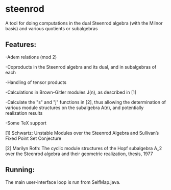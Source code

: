 # steenrod
A tool for doing computations in the dual Steenrod algebra (with the Milnor basis) and various quotients or subalgebras

## Features:

-Adem relations (mod 2)

-Coproducts in the Steenrod algebra and its dual, and in subalgebras of each

-Handling of tensor products

-Calculations in Brown-Gitler modules J(n), as described in [1]

-Calculate the "s" and "j" functions in [2], thus allowing the determination of various module structures on the subalgebra A(n), and potentially realization results

-Some TeX support

[1] Schwartz: Unstable Modules over the Steenrod Algebra and Sullivan’s Fixed Point Set Conjecture

[2] Marilyn Roth: The cyclic module structures of the Hopf subalgebra A_2 over the Steenrod algebra and their geometric realization, thesis, 1977


## Running:

The main user-interface loop is run from SelfMap.java.
